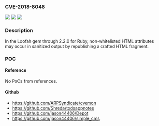### [CVE-2018-8048](https://cve.mitre.org/cgi-bin/cvename.cgi?name=CVE-2018-8048)
![](https://img.shields.io/static/v1?label=Product&message=n%2Fa&color=blue)
![](https://img.shields.io/static/v1?label=Version&message=n%2Fa&color=blue)
![](https://img.shields.io/static/v1?label=Vulnerability&message=n%2Fa&color=brighgreen)

### Description

In the Loofah gem through 2.2.0 for Ruby, non-whitelisted HTML attributes may occur in sanitized output by republishing a crafted HTML fragment.

### POC

#### Reference
No PoCs from references.

#### Github
- https://github.com/ARPSyndicate/cvemon
- https://github.com/Shreda/todoappnotes
- https://github.com/jason44406/Depot
- https://github.com/jason44406/simple_cms

